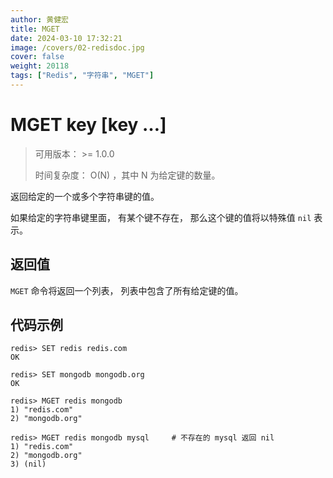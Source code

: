 ```yaml
---
author: 黄健宏
title: MGET
date: 2024-03-10 17:32:21
image: /covers/02-redisdoc.jpg
cover: false
weight: 20118
tags: ["Redis", "字符串", "MGET"]
---
```


# MGET key [key …]

> 可用版本： >= 1.0.0
> 
> 时间复杂度： O(N) ，其中 N 为给定键的数量。

返回给定的一个或多个字符串键的值。

如果给定的字符串键里面， 有某个键不存在， 那么这个键的值将以特殊值 `nil` 表示。

## 返回值

`MGET` 命令将返回一个列表， 列表中包含了所有给定键的值。

## 代码示例

```shell
redis> SET redis redis.com
OK

redis> SET mongodb mongodb.org
OK

redis> MGET redis mongodb
1) "redis.com"
2) "mongodb.org"

redis> MGET redis mongodb mysql     # 不存在的 mysql 返回 nil
1) "redis.com"
2) "mongodb.org"
3) (nil)
```